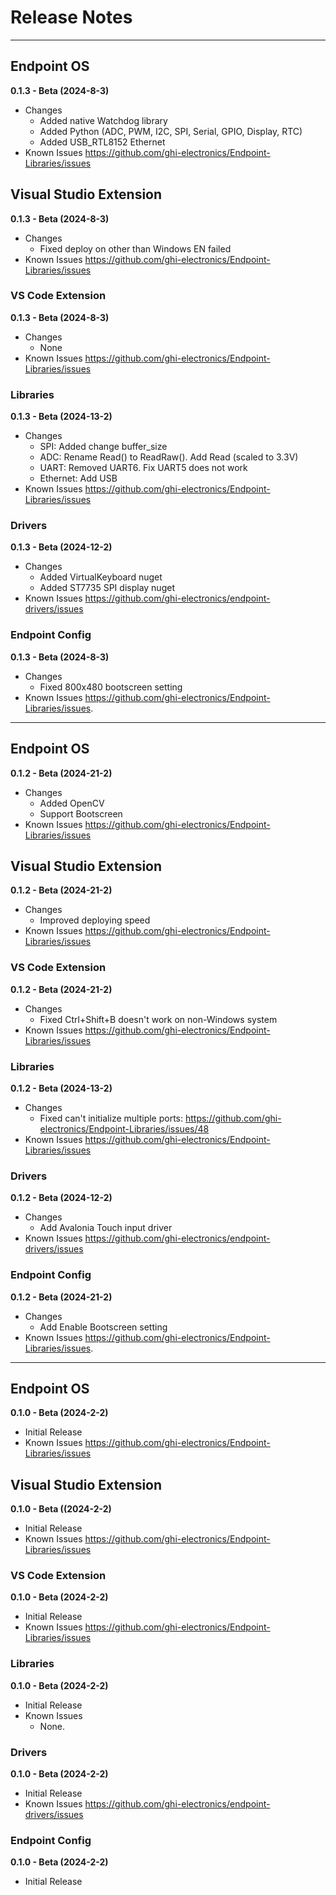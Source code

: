 # Release Notes

---

## Endpoint OS

**0.1.3 - Beta (2024-8-3)**

- Changes
    - Added native Watchdog library
	- Added Python (ADC, PWM, I2C, SPI, Serial, GPIO, Display, RTC)
	- Added USB_RTL8152 Ethernet
- Known Issues
    https://github.com/ghi-electronics/Endpoint-Libraries/issues
	
## Visual Studio Extension

**0.1.3 - Beta (2024-8-3)**

- Changes
	- Fixed deploy on other than Windows EN failed
- Known Issues
    https://github.com/ghi-electronics/Endpoint-Libraries/issues

### VS Code Extension

**0.1.3 - Beta (2024-8-3)**

- Changes
    - None
- Known Issues
    https://github.com/ghi-electronics/Endpoint-Libraries/issues

### Libraries

**0.1.3 - Beta (2024-13-2)**

- Changes
    - SPI: Added change buffer_size 
	- ADC: Rename Read() to ReadRaw(). Add Read (scaled to 3.3V)
	- UART: Removed UART6. Fix UART5 does not work
	- Ethernet: Add USB
- Known Issues
    https://github.com/ghi-electronics/Endpoint-Libraries/issues

### Drivers

**0.1.3 - Beta (2024-12-2)**

- Changes
    - Added VirtualKeyboard nuget
	- Added ST7735 SPI display nuget
- Known Issues
    https://github.com/ghi-electronics/endpoint-drivers/issues

### Endpoint Config

**0.1.3 - Beta (2024-8-3)**

- Changes
    - Fixed 800x480 bootscreen setting
- Known Issues
    https://github.com/ghi-electronics/Endpoint-Libraries/issues.
	
---


## Endpoint OS

**0.1.2 - Beta (2024-21-2)**

- Changes
    - Added OpenCV
	- Support Bootscreen
- Known Issues
    https://github.com/ghi-electronics/Endpoint-Libraries/issues
	
## Visual Studio Extension

**0.1.2 - Beta (2024-21-2)**

- Changes
    - Improved deploying speed
- Known Issues
    https://github.com/ghi-electronics/Endpoint-Libraries/issues

### VS Code Extension

**0.1.2 - Beta (2024-21-2)**

- Changes
    - Fixed Ctrl+Shift+B doesn't work on non-Windows system
- Known Issues
    https://github.com/ghi-electronics/Endpoint-Libraries/issues

### Libraries

**0.1.2 - Beta (2024-13-2)**

- Changes
    - Fixed can't initialize multiple ports: https://github.com/ghi-electronics/Endpoint-Libraries/issues/48
- Known Issues
    https://github.com/ghi-electronics/Endpoint-Libraries/issues

### Drivers

**0.1.2 - Beta (2024-12-2)**

- Changes
    - Add Avalonia Touch input driver
- Known Issues
    https://github.com/ghi-electronics/endpoint-drivers/issues

### Endpoint Config

**0.1.2 - Beta (2024-21-2)**

- Changes
    - Add Enable Bootscreen setting
- Known Issues
    https://github.com/ghi-electronics/Endpoint-Libraries/issues.
	
---

## Endpoint OS

**0.1.0 - Beta (2024-2-2)**

- Initial Release
- Known Issues
    https://github.com/ghi-electronics/Endpoint-Libraries/issues

## Visual Studio Extension

**0.1.0 - Beta ((2024-2-2)**

- Initial Release
- Known Issues
    https://github.com/ghi-electronics/Endpoint-Libraries/issues

### VS Code Extension

**0.1.0 - Beta (2024-2-2)**

- Initial Release
- Known Issues
    https://github.com/ghi-electronics/Endpoint-Libraries/issues

### Libraries

**0.1.0 - Beta (2024-2-2)**

- Initial Release
- Known Issues
    - None.

### Drivers
	
**0.1.0 - Beta (2024-2-2)**

- Initial Release
- Known Issues
    https://github.com/ghi-electronics/endpoint-drivers/issues

### Endpoint Config

**0.1.0 - Beta (2024-2-2)**

- Initial Release

